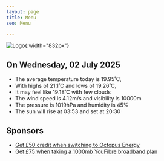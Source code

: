 ```yaml
---
layout: page
title: Menu
seo: Menu

---
```


![Logo](/images/logo.jpg){:width="832px"}

<!-- weather_marker starts -->
## On Wednesday, 02 July 2025

- The average temperature today is 19.95˚C,
- With highs of 21.1˚C and lows of 19.26˚C,
- It may feel like 19.18˚C with few clouds
- The wind speed is 4.12m/s and visibility is 10000m
- The pressure is 1019hPa and humidity is 45%
- The sun will rise at 03:53 and set at 20:30

<!-- weather_marker ends -->

## Sponsors

- [Get £50 credit when switching to Octopus Energy](https://bit.ly/3oD1nnS)
- [Get £75 when taking a 1000mb YouFibre broadband plan](https://aklam.io/91zWhU?)
